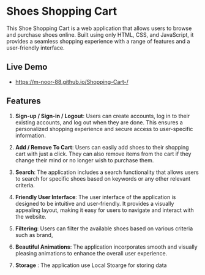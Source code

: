 
# Shoes Shopping Cart

This Shoe Shopping Cart is a web application that allows users to browse and purchase shoes online. Built using only HTML, CSS, and JavaScript, it provides a seamless shopping experience with a range of features and a user-friendly interface.

## Live Demo
- https://m-noor-88.github.io/Shopping-Cart-/

## Features

1. **Sign-up / Sign-in / Logout**: Users can create accounts, log in to their existing accounts, and log out when they are done. This ensures a personalized shopping experience and secure access to user-specific information.

2. **Add / Remove To Cart**: Users can easily add shoes to their shopping cart with just a click. They can also remove items from the cart if they change their mind or no longer wish to purchase them.

3. **Search**: The application includes a search functionality that allows users to search for specific shoes based on keywords or any other relevant criteria. 

4. **Friendly User Interface**: The user interface of the application is designed to be intuitive and user-friendly. It provides a visually appealing layout, making it easy for users to navigate and interact with the website.

5. **Filtering**: Users can filter the available shoes based on various criteria such as brand,

6. **Beautiful Animations**: The application incorporates smooth and visually pleasing animations to enhance the overall user experience. 

7. **Storage** : The application use Local Stoarge for storing data

